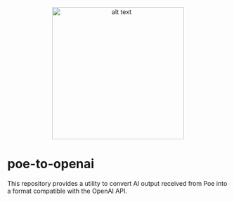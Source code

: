 <div style="text-align:center;">
  <img src="https://images.seeklogo.com/logo-png/61/2/poe-logo-png_seeklogo-611682.png" alt="alt text" height="300">
</div>

# poe-to-openai
This repository provides a utility to convert AI output received from Poe into a format compatible with the OpenAI API.
